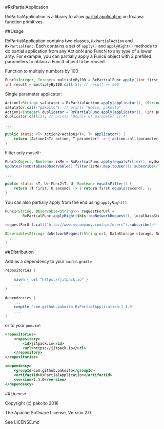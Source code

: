 #RxPartialApplication

RxPartialApplication is a library to allow [partial application](https://en.wikipedia.org/wiki/Partial_application) on RxJava function primitives.

##Usage

RxPartialApplication contains two classes, `RxPartialAction` and `RxPartialFunc`. Each contains a set of `apply()` and `applyRight()` methods to do partial application from any ActionN and FuncN to any type of a lower arity. For example, you can partially apply a Func6 object with 3 prefilled parameters to obtain a Func3 object to be reused.

Function to multiply numbers by 100:
```java
Func1<Integer, Integer> multiplyBy100 = RxPartialFunc.apply((int first, int second) -> { return first * second; }, 100);
int result = multiplyBy100.call(5); // result == 500
```

Single parameter applicator:
```java
Action1<String> salutator = RxPartialAction.apply(applicator(), (String parameter) -> { System.out.println("Hello, " + parameter); } );
salutator.call("pakoito"); // prints "Hello, pakoito"
Action1<Integer> duplicator = RxPartialFunc.apply(applicator(), (int parameter) -> { System.out.println("Double of parameter is " + 2 * parameter); } );
duplicator.call(2); // prints "Double of parameter is 4"

...

public static <T> Action2<Action1<T>, T> applicator() {
    return (Action1<T> action, T parameter) -> { action.call(parameter); };
}
```

Filter only myself:
```java
Func1<Object, Boolean> isMe = RxPartialFunc.apply(equalsFilter(), myUser);
updatesFromDatabaseObservable().filter(isMe).map(toUser()).subscribe(/* ... */);

...

public static <T, U> Func2<T, U, Boolean> equalsFilter() {
    return (T first, U second) -> { return first.equals(second); };
}
```

You can also partially apply from the end using `applyRight()`

```java
Func1<String, Observable<String>>> requestForUrl = 
        RxPartialFunc.applyRight(this::doNetworkRequest(), localDataStorage, ServerInfo.default(), RetrofitRequest.getInstance());

requestForUrl.call("http://www.mycompany.com/api/users").subscribe(/* ... */);

Observable<String> doNetworkRequest(String url, DataStorage storage, ServerInformation server, HttpClient client){
  ...
}
```

##Distribution

Add as a dependency to your `build.gradle`
```groovy
repositories {
    ...
    maven { url "https://jitpack.io" }
    ...
}
    
dependencies {
    ...
    compile 'com.github.pakoito:RxPartialApplication:1.1.0'
    ...
}
```
or to your `pom.xml`

```xml
<repositories>
    <repository>
        <id>jitpack.io</id>
        <url>https://jitpack.io</url>
    </repository>
</repositories>

<dependency>
    <groupId>com.github.pakoito</groupId>
    <artifactId>RxPartialApplication</artifactId>
    <version>1.1.0</version>
</dependency>
```

##License

Copyright (c) pakoito 2016

The Apache Software License, Version 2.0

See LICENSE.md
